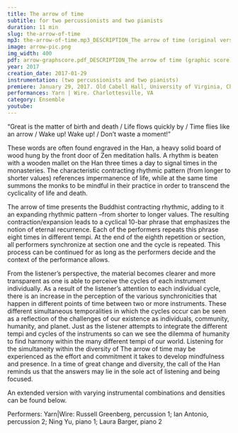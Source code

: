 ```yaml
---
title: The arrow of time
subtitle: for two percussionists and two pianists
duration: 11 min
slug: the-arrow-of-time
mp3: the-arrow-of-time.mp3_DESCRIPTION_The arrow of time (original version)$ the-arrow-of-time-extended.mp3_DESCRIPTION_The arrow of time (extended version)$ arrow-cycle1-perc1_pno2.mp3_DESCRIPTION_fragment-cycle 1 (percussion and piano)$ arrow-cycle2-perc1_perc2_pno1.mp3_DESCRIPTION_fragment-cycle 2 (two percussions and piano) $arrow-cycle4-perc2_pno1_pno2.mp3_DESCRIPTION_fragment-cycle 4 (two pianos and percussion) $arrow-cycle5-perc1_perc2.mp3_DESCRIPTION_fragment-cycle 5 (two percussions)
image: arrow-pic.png
img_width: 400
pdf: arrow-graphscore.pdf_DESCRIPTION_The arrow of time (graphic score) $arrow-perc1.pdf_DESCRIPTION_Percussion 1 part $arrow-perc2.pdf_DESCRIPTION_Percussion 2 part $arrow-pno1.pdf_DESCRIPTION_Piano 1 part $arrow-pno2.pdf_DESCRIPTION_Piano 2 part $arrow-cycle-analysis.pdf_DESCRIPTION_The arrow of time (cycle analysis)
year: 2017
creation_date: 2017-01-29
instrumentation: (two percussionists and two pianists)
premiere: January 29, 2017. Old Cabell Hall, University of Virginia, Charlottesville, Virginia.
performances: Yarn | Wire. Charlottesville, VA
category: Ensemble
youtube: 
---
```


“Great is the matter of birth and death / Life flows quickly by / Time flies like an arrow / Wake up! Wake up! / Don’t waste a moment!”
				
These words are often found engraved in the Han, a heavy solid board of wood hung by the front door of Zen meditation halls. A rhythm is beaten with a wooden mallet on the Han three times a day to signal times in the monasteries. The characteristic contracting rhythmic pattern (from longer to shorter values) references impermanence of life, while at the same time summons the monks to be mindful in their practice in order to transcend the cyclicality of life and death. 

The arrow of time presents the Buddhist contracting rhythmic, adding to it an expanding rhythmic pattern –from shorter to longer values. The resulting contraction/expansion leads to a cyclical 10-bar phrase that emphasizes the notion of eternal recurrence. Each of the performers repeats this phrase eight times in different tempi. At the end of the eighth repetition or section, all performers synchronize at section one and the cycle is repeated. This process can be continued for as long as the performers decide and the context of the performance allows.

From the listener’s perspective, the material becomes clearer and more transparent as one is able to perceive the cycles of each instrument individually. As a result of the listener’s attention to each individual cycle, there is an increase in the perception of the various synchronicities that happen in different points of time between two or more instruments. These different simultaneous temporalities in which the cycles occur can be seen as a reflection of the challenges of our existence as individuals, community, humanity, and planet. Just as the listener attempts to integrate the different tempi and cycles of the instruments so can we see the dilemma of humanity to find harmony within the many different tempi of our world. Listening for the simultaneity within the diversity of The arrow of time may be experienced as the effort and commitment it takes to develop mindfulness and presence. In a time of great change and diversity, the call of the Han reminds us that the answers may lie in the sole act of listening and being focused.

An extended version with varying instrumental combinations and densities can be found below.

Performers: Yarn|Wire: Russell Greenberg, percussion 1; Ian Antonio, percussion 2; Ning Yu, piano 1; Laura Barger, piano 2
